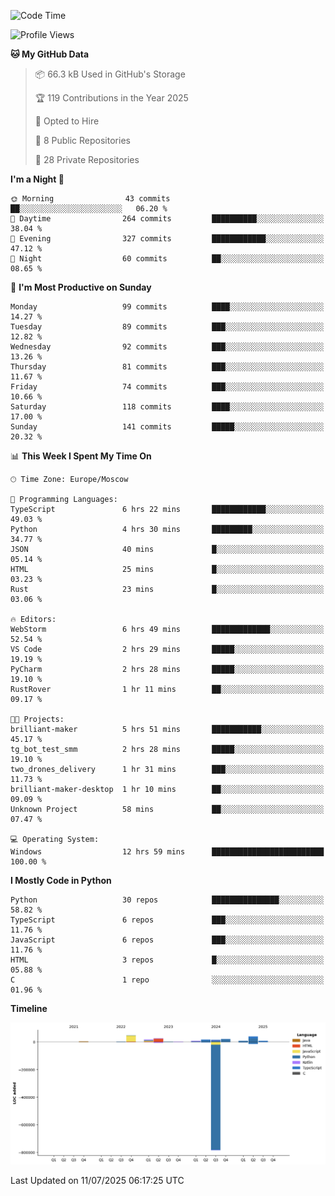 <!--START_SECTION:waka-->
![Code Time](http://img.shields.io/badge/Code%20Time-722%20hrs%2014%20mins-blue)

![Profile Views](http://img.shields.io/badge/Profile%20Views-0-blue)

**🐱 My GitHub Data** 

> 📦 66.3 kB Used in GitHub's Storage 
 > 
> 🏆 119 Contributions in the Year 2025
 > 
> 💼 Opted to Hire
 > 
> 📜 8 Public Repositories 
 > 
> 🔑 28 Private Repositories 
 > 
**I'm a Night 🦉** 

```text
🌞 Morning                43 commits          ██░░░░░░░░░░░░░░░░░░░░░░░   06.20 % 
🌆 Daytime                264 commits         ██████████░░░░░░░░░░░░░░░   38.04 % 
🌃 Evening                327 commits         ████████████░░░░░░░░░░░░░   47.12 % 
🌙 Night                  60 commits          ██░░░░░░░░░░░░░░░░░░░░░░░   08.65 % 
```
📅 **I'm Most Productive on Sunday** 

```text
Monday                   99 commits          ████░░░░░░░░░░░░░░░░░░░░░   14.27 % 
Tuesday                  89 commits          ███░░░░░░░░░░░░░░░░░░░░░░   12.82 % 
Wednesday                92 commits          ███░░░░░░░░░░░░░░░░░░░░░░   13.26 % 
Thursday                 81 commits          ███░░░░░░░░░░░░░░░░░░░░░░   11.67 % 
Friday                   74 commits          ███░░░░░░░░░░░░░░░░░░░░░░   10.66 % 
Saturday                 118 commits         ████░░░░░░░░░░░░░░░░░░░░░   17.00 % 
Sunday                   141 commits         █████░░░░░░░░░░░░░░░░░░░░   20.32 % 
```


📊 **This Week I Spent My Time On** 

```text
🕑︎ Time Zone: Europe/Moscow

💬 Programming Languages: 
TypeScript               6 hrs 22 mins       ████████████░░░░░░░░░░░░░   49.03 % 
Python                   4 hrs 30 mins       █████████░░░░░░░░░░░░░░░░   34.77 % 
JSON                     40 mins             █░░░░░░░░░░░░░░░░░░░░░░░░   05.14 % 
HTML                     25 mins             █░░░░░░░░░░░░░░░░░░░░░░░░   03.23 % 
Rust                     23 mins             █░░░░░░░░░░░░░░░░░░░░░░░░   03.06 % 

🔥 Editors: 
WebStorm                 6 hrs 49 mins       █████████████░░░░░░░░░░░░   52.54 % 
VS Code                  2 hrs 29 mins       █████░░░░░░░░░░░░░░░░░░░░   19.19 % 
PyCharm                  2 hrs 28 mins       █████░░░░░░░░░░░░░░░░░░░░   19.10 % 
RustRover                1 hr 11 mins        ██░░░░░░░░░░░░░░░░░░░░░░░   09.17 % 

🐱‍💻 Projects: 
brilliant-maker          5 hrs 51 mins       ███████████░░░░░░░░░░░░░░   45.17 % 
tg_bot_test_smm          2 hrs 28 mins       █████░░░░░░░░░░░░░░░░░░░░   19.10 % 
two_drones_delivery      1 hr 31 mins        ███░░░░░░░░░░░░░░░░░░░░░░   11.73 % 
brilliant-maker-desktop  1 hr 10 mins        ██░░░░░░░░░░░░░░░░░░░░░░░   09.09 % 
Unknown Project          58 mins             ██░░░░░░░░░░░░░░░░░░░░░░░   07.47 % 

💻 Operating System: 
Windows                  12 hrs 59 mins      █████████████████████████   100.00 % 
```

**I Mostly Code in Python** 

```text
Python                   30 repos            ███████████████░░░░░░░░░░   58.82 % 
TypeScript               6 repos             ███░░░░░░░░░░░░░░░░░░░░░░   11.76 % 
JavaScript               6 repos             ███░░░░░░░░░░░░░░░░░░░░░░   11.76 % 
HTML                     3 repos             █░░░░░░░░░░░░░░░░░░░░░░░░   05.88 % 
C                        1 repo              ░░░░░░░░░░░░░░░░░░░░░░░░░   01.96 % 
```



**Timeline**

![Lines of Code chart](https://raw.githubusercontent.com/adlemx/adlemx/main/assets/bar_graph.png)


 Last Updated on 11/07/2025 06:17:25 UTC
<!--END_SECTION:waka-->
